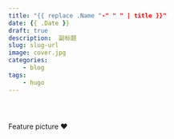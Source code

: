 ```yaml
---
title: "{{ replace .Name "-" " " | title }}"
date: {{ .Date }}
draft: true
description:  副标题
slug: slug-url
image: cover.jpg
categories:
    - blog
tags:
    - hugo
---
```





[]()

[]()


[]()

[]()



![]()

![]()

![]()




Feature picture ❤️ 